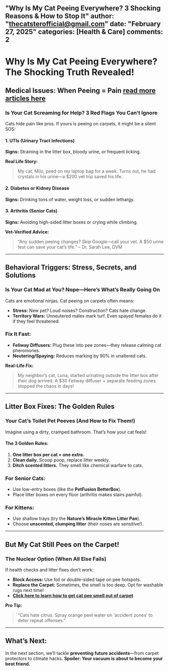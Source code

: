  "Why Is My Cat Peeing Everywhere? 3 Shocking Reasons & How to Stop It"
author: "thecatsterofficial@gmail.com"
date: "February 27, 2025"
categories: [Health & Care]
comments: 2
---

# Why Is My Cat Peeing Everywhere? The Shocking Truth Revealed!

## Medical Issues: When Peeing = Pain [read more articles here](https://thecatster.com/)

### Is Your Cat Screaming for Help? 3 Red Flags You Can’t Ignore
Cats hide pain like pros. If yours is peeing on carpets, it might be a silent SOS:

#### **1. UTIs (Urinary Tract Infections)**
**Signs:** Straining in the litter box, bloody urine, or frequent licking.

**Real Life Story:**
> My cat, Milo, peed on my laptop bag for a week. Turns out, he had crystals in his urine—a $200 vet trip saved his life.

#### **2. Diabetes or Kidney Disease**
**Signs:** Drinking tons of water, weight loss, or sudden lethargy.

#### **3. Arthritis (Senior Cats)**
**Signs:** Avoiding high-sided litter boxes or crying while climbing.

**Vet-Verified Advice:**
> “Any sudden peeing changes? Skip Google—call your vet. A $50 urine test can save your cat’s life.” – Dr. Sarah Lee, DVM

---

## Behavioral Triggers: Stress, Secrets, and Solutions

### Is Your Cat Mad at You? Nope—Here’s What’s Really Going On
Cats are emotional ninjas. Cat peeing on carpets often means:

- **Stress:** New pet? Loud noises? Construction? Cats hate change.
- **Territory Wars:** Unneutered males mark turf. Even spayed females do it if they feel threatened.

### **Fix It Fast:**
- **Feliway Diffusers:** Plug these into pee zones—they release calming cat pheromones.
- **Neutering/Spaying:** Reduces marking by 90% in unaltered cats.

**Real-Life Fix:**
> My neighbor’s cat, Luna, started urinating outside the litter box after their dog arrived. A $30 Feliway diffuser + separate feeding zones stopped the chaos in days!

---

## Litter Box Fixes: The Golden Rules

### Your Cat’s Toilet Pet Peeves (And How to Fix Them!)
Imagine using a dirty, cramped bathroom. That’s how your cat feels!

#### **The 3 Golden Rules:**
1. **One litter box per cat + one extra.**
2. **Clean daily.** Scoop poop, replace litter weekly.
3. **Ditch scented litters.** They smell like chemical warfare to cats.

### **For Senior Cats:**
- Use low-entry boxes (like the **PetFusion BetterBox**).
- Place litter boxes on every floor (arthritis makes stairs painful).

### **For Kittens:**
- Use shallow trays (try the **Nature’s Miracle Kitten Litter Pan**).
- Choose **unscented, clumping litter** (their noses are sensitive!).

---

## But My Cat Still Pees on the Carpet!

### **The Nuclear Option (When All Else Fails)**
If health checks and litter fixes don’t work:

- **Block Access:** Use foil or double-sided tape on pee hotspots.
- **Replace the Carpet:** Sometimes, the smell is too deep. Opt for washable rugs next time!
- **[Click here to learn how to get cat pee smell out of carpet](#)**

**Pro Tip:**
> “Cats hate citrus. Spray orange peel water on ‘accident zones’ to deter repeat offenses.”

---

## What’s Next:
In the next section, we’ll tackle **preventing future accidents**—from carpet protectors to climate hacks. **Spoiler: Your vacuum is about to become your best friend.**

